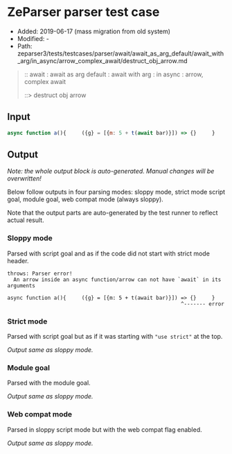 # ZeParser parser test case

- Added: 2019-06-17 (mass migration from old system)
- Modified: -
- Path: zeparser3/tests/testcases/parser/await/await_as_arg_default/await_with_arg/in_async/arrow_complex_await/destruct_obj_arrow.md

> :: await : await as arg default : await with arg : in async : arrow, complex await
>
> ::> destruct obj arrow

## Input

`````js
async function a(){     ({g} = [{m: 5 + t(await bar)}]) => {}     }
`````

## Output

_Note: the whole output block is auto-generated. Manual changes will be overwritten!_

Below follow outputs in four parsing modes: sloppy mode, strict mode script goal, module goal, web compat mode (always sloppy).

Note that the output parts are auto-generated by the test runner to reflect actual result.

### Sloppy mode

Parsed with script goal and as if the code did not start with strict mode header.

`````
throws: Parser error!
  An arrow inside an async function/arrow can not have `await` in its arguments

async function a(){     ({g} = [{m: 5 + t(await bar)}]) => {}     }
                                                        ^------- error
`````

### Strict mode

Parsed with script goal but as if it was starting with `"use strict"` at the top.

_Output same as sloppy mode._

### Module goal

Parsed with the module goal.

_Output same as sloppy mode._

### Web compat mode

Parsed in sloppy script mode but with the web compat flag enabled.

_Output same as sloppy mode._
